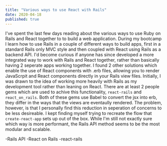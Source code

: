 ```yaml
---
title: "Various ways to use React with Rails"
date: 2020-04-18
published: true
---
```


I've spent the last few days reading about the various ways to use Ruby on Rails and React together to
to build a web application. During my bootcamp I learn how to use Rails in a couple of different ways to
build apps, first in a standard Rails only MVC style and then coupled with React using Rails as a backend
API. I'd become curious if anyone has since developed a more integrated way to work with Rails and React
together, rather than basically having 2 seperate apps working together. I found 2 other solutions which
enable the use of React components with .erb files, allowing you to render JavaScrpit and React components
directly in your Rails view files.
Initially, I was drawn to the idea of working more heavily with Rails as my development tool rather than
leaning on React. There are at least 2 people gems which are used to achive this functionality, `react-rails`
and `react_on_rails`. Both of these gems use Babel to convert the jsx into erb, they differ in the ways that
the views are eventaully rendered. The problem, however, is that I personally find this reduction in
seperation of concerns to be less desireable. I kept finding myself trying to recreate the flow that
`create-react-app` sets up out of the box. While I'm still not exactly sure which way is more performant,
the Rails API method seems to be the most modular and scalable.

-Rails API
-React on Rails
-react-rails
